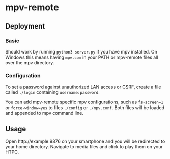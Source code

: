 # mpv-remote

## Deployment

### Basic

Should work by running `python3 server.py` if you have mpv installed. On
Windows this means having `mpv.com` in your PATH or mpv-remote files all over
the mpv directory.

### Configuration

To set a password against unauthorized LAN access or CSRF, create a file
called `./login` containing `username:password`.


You can add mpv-remote specific mpv configurations, such as `fs-screen=1` or `force-window=yes` to files `./config` or `./mpv.conf`.
Both files will be loaded and appended to mpv command line.

## Usage

Open http://example:9876 on your smartphone and you will be redirected to your
home directory. Navigate to media files and click to play them on your HTPC.

